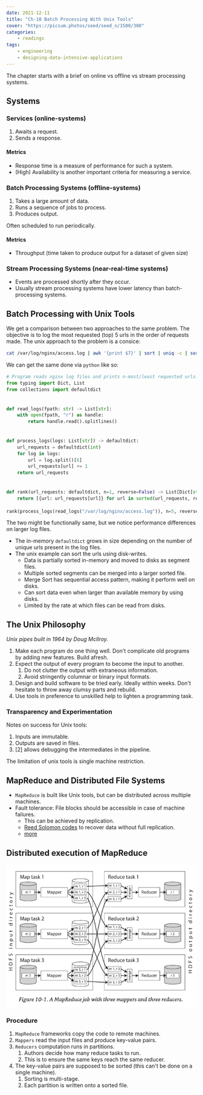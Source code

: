 ```yaml
---
date: 2021-12-11
title: "Ch-10 Batch Processing With Unix Tools"
cover: "https://picsum.photos/seed/seed_n/1500/300"
categories:
    - readings
tags:
    - engineering
    - designing-data-intensive-applications
---
```

The chapter starts with a brief on online vs offline vs stream processing systems.

## Systems

### Services (online-systems)

1. Awaits a request.
2. Sends a response.

#### Metrics

- Response time is a measure of performance for such a system.
- (High) Availability is another important criteria for measuring a service.

### Batch Processing Systems (offline-systems)

1. Takes a large amount of data.
2. Runs a sequence of jobs to process.
3. Produces output.

Often scheduled to run periodically.

#### Metrics

- Throughput (time taken to produce output for a dataset of given size)

### Stream Processing Systems (near-real-time systems)

- Events are processed shortly after they occur.
- Usually stream processing systems have lower latency than batch-processing systems.

## Batch Processing with Unix Tools

We get a comparison between two approaches to the same problem. The objective is to log the most requested (top) 5 urls in the order of requests made.
The unix approach to the problem is a consice:

```bash
cat /var/log/nginx/access.log | awk '{print $7}' | sort | uniq -c | sort -r -n | head -n 5
```

We can get the same done via `python` like so:

```python
# Program reads nginx log files and prints n-most/least requested urls.
from typing import Dict, List
from collections import defaultdict


def read_logs(fpath: str) -> List[str]:
    with open(fpath, "r") as handle:
        return handle.read().splitlines()


def process_logs(logs: List[str]) -> defaultdict:
    url_requests = defaultdict(int)
    for log in logs:
        url = log.split()[6]
        url_requests[url] += 1
    return url_requests


def rank(url_requests: defaultdict, n=1, reverse=False) -> List[Dict[str, int]]:
    return [{url: url_requests[url]} for url in sorted(url_requests, reverse=reverse)]

rank(process_logs(read_logs("/var/log/nginx/access.log")), n=5, reverse=True)
```

The two might be functionally same, but we notice performance differences on larger log files.

- The in-memory `defaultdict` grows in size depending on the number of unique urls present in the log files.
- The unix example can sort the urls using disk-writes.
    - Data is partially sorted in-memory and moved to disks as segment files.
    - Multiple sorted segments can be merged into a larger sorted file.
    - Merge Sort has sequential access pattern, making it perform well on disks.
    - Can sort data even when larger than available memory by using disks.
    - Limited by the rate at which files can be read from disks.

## The Unix Philosophy

_Unix pipes built in 1964 by Doug McIlroy._

1. Make each program do one thing well. Don't complicate old programs by adding new features. Build afresh.
2. Expect the output of every program to become the input to another. 
    1. Do not clutter the output with extraneous information.
    2. Avoid stringently columnar or binary input formats.
3. Design and build software to be tried early. Ideally within weeks. Don't hesitate to throw away clumsy parts and rebuild.
4. Use tools in preference to unskilled help to lighten a programming task.

### Transparency and Experimentation

Notes on success for Unix tools:

1. Inputs are immutable. 
2. Outputs are saved in files. 
3. [2] allows debugging the intermediates in the pipeline.

The limitation of unix tools is single machine restriction. 

## MapReduce and Distributed File Systems

- `MapReduce` is built like Unix tools, but can be distributed across multiple machines.
- Fault tolerance: File blocks should be accessible in case of machine failures. 
    - This can be achieved by replication.
    - [Reed Solomon codes](https://en.wikipedia.org/wiki/Reed%E2%80%93Solomon_error_correction) to recover data without full replication.
    - [more](https://www.youtube.com/watch?v=dpxD8gwgbOc)

## Distributed execution of MapReduce

![A MapReduce job with 3 Mappers and 3 Reducers](../../../images/2021/12/designing_data_intensive_applications/batch-processing/map-reduce.png)

### Procedure

1. `MapReduce` frameworks copy the code to remote machines.
2. `Mappers` read the input files and produce key-value pairs.
3. `Reducers` computation runs in partitions.
    1. Authors decide how many reduce tasks to run.
    2. This is to ensure the same keys reach the same reducer.
4. The key-value pairs are supposed to be sorted (this can't be done on a single machine).
    1. Sorting is multi-stage.
    2. Each partition is written onto a sorted file.
